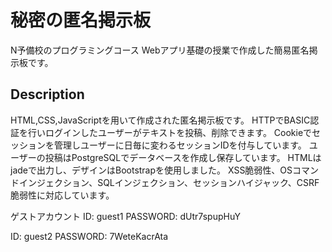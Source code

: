 秘密の匿名掲示板
====

N予備校のプログラミングコース Webアプリ基礎の授業で作成した簡易匿名掲示板です。

## Description
HTML,CSS,JavaScriptを用いて作成された匿名掲示板です。
HTTPでBASIC認証を行いログインしたユーザーがテキストを投稿、削除できます。
Cookieでセッションを管理しユーザーに日毎に変わるセッションIDを付与しています。
ユーザーの投稿はPostgreSQLでデータベースを作成し保存しています。
HTMLはjadeで出力し、デザインはBootstrapを使用しました。
XSS脆弱性、OSコマンドインジェクション、SQLインジェクション、セッションハイジャック、CSRF脆弱性に対応しています。

ゲストアカウント
ID: guest1
PASSWORD: dUtr7spupHuY

ID: guest2
PASSWORD: 7WeteKacrAta